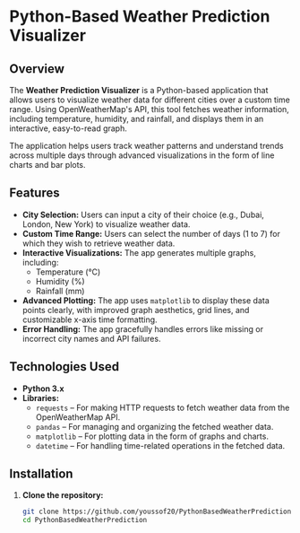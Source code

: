 # Python-Based Weather Prediction Visualizer

## Overview

The **Weather Prediction Visualizer** is a Python-based application that allows users to visualize weather data for different cities over a custom time range. Using OpenWeatherMap's API, this tool fetches weather information, including temperature, humidity, and rainfall, and displays them in an interactive, easy-to-read graph.

The application helps users track weather patterns and understand trends across multiple days through advanced visualizations in the form of line charts and bar plots.

## Features

- **City Selection:** Users can input a city of their choice (e.g., Dubai, London, New York) to visualize weather data.
- **Custom Time Range:** Users can select the number of days (1 to 7) for which they wish to retrieve weather data.
- **Interactive Visualizations:** The app generates multiple graphs, including:
  - Temperature (°C)
  - Humidity (%)
  - Rainfall (mm)
- **Advanced Plotting:** The app uses `matplotlib` to display these data points clearly, with improved graph aesthetics, grid lines, and customizable x-axis time formatting.
- **Error Handling:** The app gracefully handles errors like missing or incorrect city names and API failures.
  
## Technologies Used

- **Python 3.x**
- **Libraries:**
  - `requests` – For making HTTP requests to fetch weather data from the OpenWeatherMap API.
  - `pandas` – For managing and organizing the fetched weather data.
  - `matplotlib` – For plotting data in the form of graphs and charts.
  - `datetime` – For handling time-related operations in the fetched data.

## Installation

1. **Clone the repository:**
   ```bash
   git clone https://github.com/youssof20/PythonBasedWeatherPrediction.git
   cd PythonBasedWeatherPrediction
